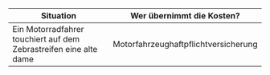 
| Situation                                                         | Wer übernimmt die Kosten?            |
| ----------------------------------------------------------------- | ------------------------------------ |
| Ein Motorradfahrer touchiert auf dem Zebrastreifen eine alte dame | Motorfahrzeughaftpflichtversicherung |

